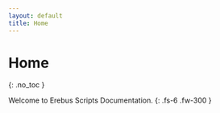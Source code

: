 ```yaml
---
layout: default
title: Home
---
```


# Home
{: .no_toc }

Welcome to Erebus Scripts Documentation.
{: .fs-6 .fw-300 }